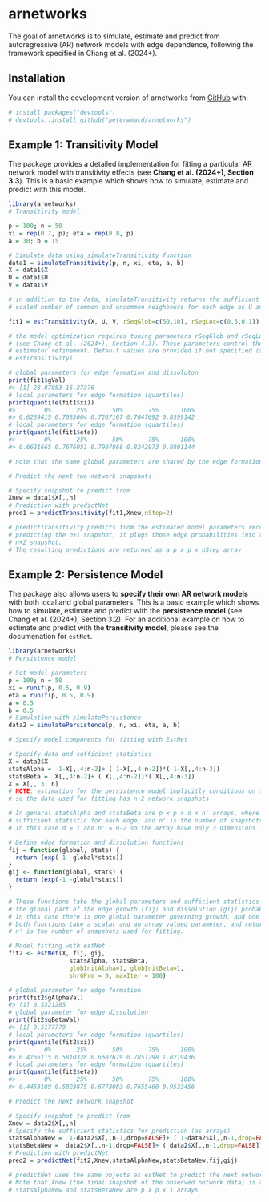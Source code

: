 
<!-- README.md is generated from README.Rmd. Please edit that file -->

# arnetworks

The goal of arnetworks is to simulate, estimate and predict from
autoregressive (AR) network models with edge dependence, following the
framework specified in Chang et al. (2024+).

## Installation

You can install the development version of arnetworks from
[GitHub](https://github.com/) with:

``` r
# install.packages("devtools")
# devtools::install_github("peterwmacd/arnetworks")
```

## Example 1: Transitivity Model

The package provides a detailed implementation for fitting a particular
AR network model with transitivity effects (see **Chang et al. (2024+),
Section 3.3**). This is a basic example which shows how to simulate,
estimate and predict with this model.

``` r
library(arnetworks)
# Transitivity model

p = 100; n = 50
xi = rep(0.7, p); eta = rep(0.8, p)
a = 30; b = 15

# Simulate data using simulateTransitivity function
data1 = simulateTransitivity(p, n, xi, eta, a, b)
X = data1$X
U = data1$U
V = data1$V

# in addition to the data, simulateTransitivity returns the sufficient statistics, the
# scaled number of common and uncommon neighbours for each edge as U and V respectively

fit1 = estTransitivity(X, U, V, rSeqGlob=c(50,10), rSeqLoc=c(0.5,0.1))

# the model optimization requires tuning parameters rSeqGlob and rSeqLoc 
# (see Chang et al. (2024+), Section 4.3). These parameters control the radius of search for the
# estimator refinement. Default values are provided if not specified (see the documenation for
# estTransitivity)

# global parameters for edge formation and dissoluton
print(fit1$gVal)
#> [1] 28.87053 15.27376
# local parameters for edge formation (quartiles)
print(quantile(fit1$xi))
#>        0%       25%       50%       75%      100% 
#> 0.6239415 0.7053004 0.7267167 0.7647692 0.8599142
# local parameters for edge formation (quartiles)
print(quantile(fit1$eta))
#>        0%       25%       50%       75%      100% 
#> 0.6621665 0.7676051 0.7907868 0.8242973 0.8891144

# note that the same global parameters are shared by the edge formation and dissolution models

# Predict the next two network snapshots

# Specify snapshot to predict from
Xnew = data1$X[,,n]
# Prediction with predictNet
pred1 = predictTransitivity(fit1,Xnew,nStep=2)

# predictTransitivity predicts from the estimated model parameters recursively; that is, after
# predicting the n+1 snapshot, it plugs those edge probabilities into the model again to predict the
# n+2 snapshot.
# The resulting predictions are returned as a p x p x nStep array
```

## Example 2: Persistence Model

The package also allows users to **specify their own AR network models**
with both local and global parameters. This is a basic example which
shows how to simulate, estimate and predict with the **persistence
model** (see Chang et al. (2024+), Section 3.2). For an additional
example on how to estimate and predict with the **transitivity model**,
please see the documenation for `estNet`.

``` r
library(arnetworks)
# Persistence model

# Set model parameters
p = 100; n = 50
xi = runif(p, 0.5, 0.9)
eta = runif(p, 0.5, 0.9)
a = 0.5
b = 0.5
# Simulation with simulatePersistence
data2 = simulatePersistence(p, n, xi, eta, a, b)

# Specify model components for fitting with EstNet

# Specify data and sufficient statistics
X = data2$X
statsAlpha =  1-X[,,4:n-2]+ ( 1-X[,,4:n-2])*( 1-X[,,4:n-3])
statsBeta =  X[,,4:n-2]+ ( X[,,4:n-2])*( X[,,4:n-3])
X = X[,, 3: n]
# NOTE: estimation for the persistence model implicitly conditions on the first two network snapshots,
# so the data used for fitting has n-2 network snapshots

# In general statsAlpha and statsBeta are p x p x d x n' arrays, where d is the dimension of the 
# sufficient statistic for each edge, and n' is the number of snapshots used for fitting. 
# In this case d = 1 and n' = n-2 so the array have only 3 dimensions

# Define edge formation and dissolution functions
fij = function(global, stats) {
  return (exp(-1 -global*stats))
}
gij <- function(global, stats) {
  return (exp(-1 -global*stats))
}

# These functions take the global parameters and sufficient statistics as input and return
# the global part of the edge growth (fij) and dissolution (gij) probabilities.
# In this case there is one global parameter governing growth, and one governing dissolution, so
# both functions take a scalar and an array valued parameter, and return p x p x n' arrays, where
# n' is the number of snapshots used for fitting.

# Model fitting with estNet
fit2 <- estNet(X, fij, gij, 
                 statsAlpha, statsBeta, 
                 globInitAlpha=1, globInitBeta=1,
                 shrGPrm = 0, maxIter = 100)

# global parameter for edge formation
print(fit2$gAlphaVal)
#> [1] 0.5321285
# global parameter for edge dissolution
print(fit2$gBetaVal)
#> [1] 0.5177779
# local parameters for edge formation (quartiles)
print(quantile(fit2$xi))
#>        0%       25%       50%       75%      100% 
#> 0.4166115 0.5810328 0.6607679 0.7851298 1.0219436
# local parameters for edge formation (quartiles)
print(quantile(fit2$eta))
#>        0%       25%       50%       75%      100% 
#> 0.4453189 0.5823875 0.6773083 0.7655460 0.9533456

# Predict the next network snapshot

# Specify snapshot to predict from
Xnew = data2$X[,,n]
# Specify the sufficient statistics for prediction (as arrays)
statsAlphaNew =  1-data2$X[,,n-1,drop=FALSE]+ ( 1-data2$X[,,n-1,drop=FALSE])*( 1-data2$X[,,n-2,drop=FALSE])
statsBetaNew =  data2$X[,,n-1,drop=FALSE]+ ( data2$X[,,n-1,drop=FALSE])*( data2$X[,,n-2,drop=FALSE])
# Prediction with predictNet
pred2 = predictNet(fit2,Xnew,statsAlphaNew,statsBetaNew,fij,gij)

# predictNet uses the same objects as estNet to predict the next network snapshot.
# Note that Xnew (the final snapshot of the observed network data) is a p x p matrix, while 
# statsAlphaNew and statsBetaNew are p x p x 1 arrays
```
